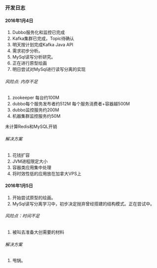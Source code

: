 ### 开发日志

#### 2016年1月4日

1. Dubbo服务化和监控已完成
2. Kafka集群已完成，Topic待确认
3. 明天按计划完成Kafka Java API
4. 需求初步分析。
5. MySql读写分析研究。
6. 正在进行原型绘画
7. 明日尝试对MySql进行读写分离的实现

###### 风险点: 内存不足
1. zookeeper 每台约100M
2. dubbo每个服务发布者约512M 每个服务消费者+容器越500M
3. dubbo监控服务约200M
4. 机器集群监控服务约50M

未计算Redis和MySQL开销

###### 解决方案  
1. 花钱扩容
2. JVM进程限定大小
3. 容器类应用集中处理
4. 将时效性低的应用放在加拿大VPS上

#### 2016年1月5日

1. 开始尝试原型的绘画。
2. MySql读写分离学习中，初步决定抛弃曾经搭建的结构模式。正在尝试中。

###### 风险点：时间不足

1. 被叫去准备大创需要的材料

###### 解决方案
1. 甩锅。

